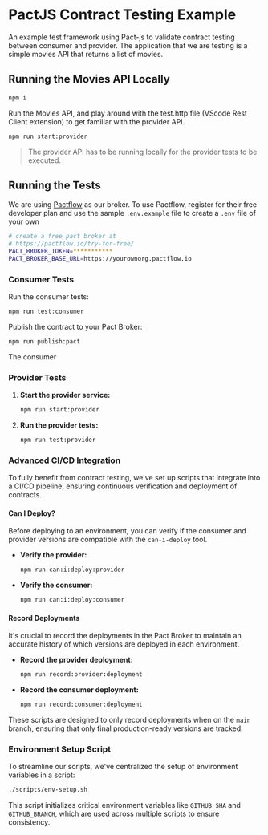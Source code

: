# PactJS Contract Testing Example

An example test framework using Pact-js to validate contract testing between consumer and provider. The application that we are testing is a simple movies API that returns a list of movies.

## Running the Movies API Locally

```bash
npm i
```

Run the Movies API, and play around with the test.http file (VScode Rest Client extension) to get familiar with the provider API.

```bash
npm run start:provider
```

> The provider API has to be running locally for the provider tests to be executed.

## Running the Tests

We are using [Pactflow](https://pactflow.io/) as our broker. To use Pactflow, register for their free developer plan and use the sample `.env.example` file to create a `.env` file of your own

```bash
# create a free pact broker at 
# https://pactflow.io/try-for-free/
PACT_BROKER_TOKEN=***********
PACT_BROKER_BASE_URL=https://yourownorg.pactflow.io
```

### Consumer Tests

Run the consumer tests:

```bash
npm run test:consumer
```

Publish the contract to your Pact Broker:

```bash
npm run publish:pact
```

The consumer 

### Provider Tests

1. **Start the provider service:**

   ```bash
   npm run start:provider
   ```

2. **Run the provider tests:**

   ```bash
   npm run test:provider
   ```

### Advanced CI/CD Integration

To fully benefit from contract testing, we've set up scripts that integrate into a CI/CD pipeline, ensuring continuous verification and deployment of contracts.

#### Can I Deploy?

Before deploying to an environment, you can verify if the consumer and provider versions are compatible with the `can-i-deploy` tool.

- **Verify the provider:**

  ```bash
  npm run can:i:deploy:provider
  ```

- **Verify the consumer:**

  ```bash
  npm run can:i:deploy:consumer
  ```

#### Record Deployments

It's crucial to record the deployments in the Pact Broker to maintain an accurate history of which versions are deployed in each environment.

- **Record the provider deployment:**

  ```bash
  npm run record:provider:deployment
  ```

- **Record the consumer deployment:**

  ```bash
  npm run record:consumer:deployment
  ```

These scripts are designed to only record deployments when on the `main` branch, ensuring that only final production-ready versions are tracked.

### Environment Setup Script

To streamline our scripts, we've centralized the setup of environment variables in a script:

```bash
./scripts/env-setup.sh
```

This script initializes critical environment variables like `GITHUB_SHA` and `GITHUB_BRANCH`, which are used across multiple scripts to ensure consistency.
